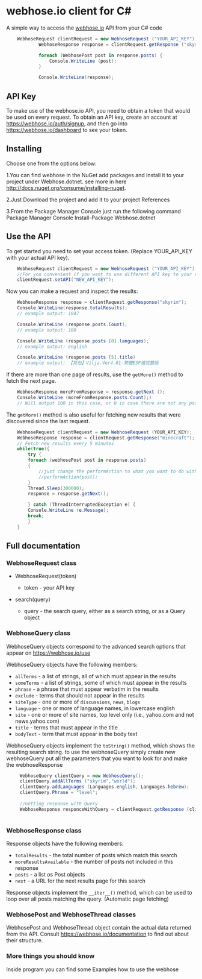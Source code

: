 # webhose.io client for C#

A simple way to access the [webhose.io](https://webhose.io) API from your C# code


```C#
    WebhoseRequest clientRequest = new WebhoseRequest ("YOUR_API_KEY");
			WebhoseResponse response = clientRequest.getResponse ("skyrim");

			foreach (WebhosePost post in response.posts) {
				Console.WriteLine (post);
			}

			Console.WriteLine(response);
```

## API Key

To make use of the webhose.io API, you need to obtain a token that would be
used on every request. To obtain an API key, create an account at
https://webhose.io/auth/signup, and then go into
https://webhose.io/dashboard to see your token.

## Installing
Choose one from the options below:

1.You can find webhose in the NuGet add packages and install it to your project under Webhose.dotnet.
  see more in here http://docs.nuget.org/consume/installing-nuget.

2.Just Download the project and add it to your project References

3.From the Package Manager Console just run the following command Package Manager Console 
  Install-Package Webhose.dotnet

## Use the API

To get started you need to set your access token.
(Replace YOUR_API_KEY with your actual API key).

```C#
    WebhoseRequest clientRequest = new WebhoseRequest ("YOUR_API_KEY");
    //For you convenient if you want to use different API key to your request just do the following code
    clientRequest.setAPI("NEW_API_KEY");
```

Now you can make a request and inspect the results:

```C#
    WebhoseResponse response = clientRequest.getResponse("skyrim");
    Console.WriteLine(response.totalResults);
    // example output: 1047

    Console.WriteLine (response.posts.Count);
    // example output: 100

    Console.WriteLine (response.posts [0].languages);
    // example output: english

    Console.WriteLine (response.posts [5].title)
    // example output: 【其他】Vilja-Ver4.01-繁體ESP檔完整版
```

If there are more than one page of results, use the `getMore()` method to
fetch the next page.

```C#
    WebhoseResponse moreFromResponse = response.getNext ();
    Console.WriteLine (moreFromResponse.posts.Count);)
    // Will output 100 in this case, or 0 in case there are not any posts  
```

The ``getMore()`` method is also useful for fetching new results that were
discovered since the last request.

```C#
    WebhoseRequest clientRequest = new WebhoseRequest (YOUR_API_KEY);
    WebhoseResponse response = clientRequest.getResponse("minecraft");
    // Fetch new results every 5 minutes
   	while(true){
	    try {
		foreach (webhosePost post in response.posts) 
		{
			//just change the performAction to what you want to do with your posts
			//performAction(post);
		}
		Thread.Sleep(300000);
		response = response.getNext();

	    } catch (ThreadInterruptedException e) {
		Console.WriteLine (e.Message);
		break;
	    }
	}
```

## Full documentation

### WebhoseRequest class

* WebhoseRequest(token)

  * token - your API key

* search(query)

  * query - the search query, either as a search string, or as a Query object

### WebhoseQuery class

WebhoseQuery objects correspond to the advanced search options that appear on https://webhose.io/use

WebhoseQuery objects have the following members:

* ``allTerms`` - a list of strings, all of which must appear in the results
* ``someTerms`` - a list of strings, some of which must appear in the results
* ``phrase`` - a phrase that must appear verbatim in the results
* ``exclude`` - terms that should not appear in the results
* ``siteType`` - one or more of ``discussions``, ``news``, ``blogs``
* ``language`` - one or more of language names, in lowercase english
* ``site`` - one or more of site names, top level only (i.e., yahoo.com and not news.yahoo.com)
* ``title`` - terms that must appear in the title
* ``bodyText`` - term that must appear in the body text

WebhoseQuery objects implement the ``toString()`` method, which shows the resulting search string.
to use the webhoseQuery simply create new webhoseQuery put all the parameters that you want to look for and make the webhoseResponse
```C#
     WebhoseQuery clientQuery = new WebhoseQuery();
     clientQuery.addAllTerms ("skyrim","world");
     clientQuery.addLanguages (Languages.english, Languages.hebrew);
     clientQuery.Phrase = "level";
     
     //Getting response with Query
     WebhoseResponse responceWithQuery = clientRequest.getResponse (clientQuery);
     	    	
```
### WebhoseResponse class

Response objects have the following members:

* ``totalResults`` - the total number of posts which match this search
* ``moreResultsAvailable`` - the number of posts not included in this response
* ``posts`` - a list os Post objects
* ``next`` - a URL for the next results page for this search

Response objects implement the ``__iter__()`` method, which can be used to loop
over all posts matching the query. (Automatic page fetching)

### WebhosePost and WebhoseThread classes

WebhosePost and WebhoseThread object contain the actual data returned from the
API. Consult https://webhose.io/documentation to find out about their structure.

### More things you should know

Inside program you can find some Examples how to use the webhose

